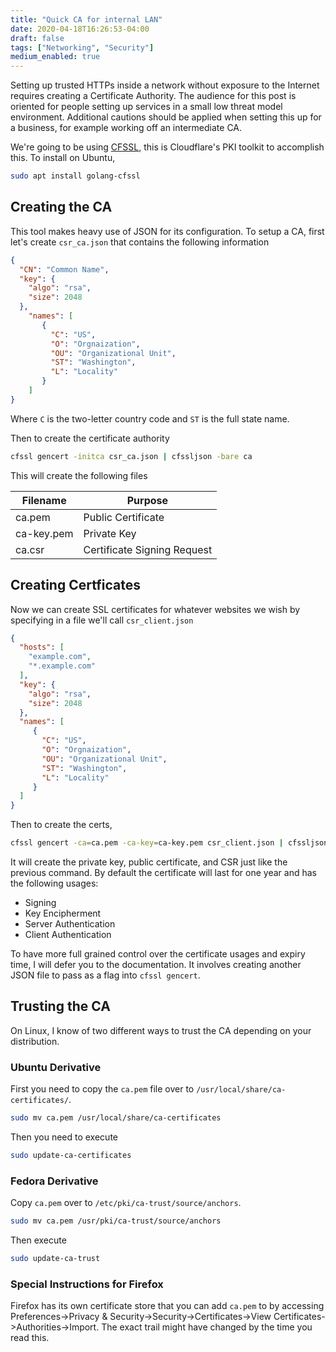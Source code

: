 ```yaml
---
title: "Quick CA for internal LAN"
date: 2020-04-18T16:26:53-04:00
draft: false
tags: ["Networking", "Security"]
medium_enabled: true
---
```


Setting up trusted HTTPs inside a network without exposure to the Internet requires creating a Certificate Authority. The audience for this post is oriented for people setting up services in a small low threat model environment. Additional cautions should be applied when setting this up for a business, for example working off an intermediate CA. 

We're going to be using [CFSSL](https://blog.cloudflare.com/introducing-cfssl/), this is Cloudflare's PKI toolkit to accomplish this. To install on Ubuntu,

```bash
sudo apt install golang-cfssl
```

## Creating the CA

This tool makes heavy use of JSON for its configuration. To setup a CA, first let's create `csr_ca.json` that contains the following information

```json
{
  "CN": "Common Name",
  "key": {
    "algo": "rsa",
    "size": 2048 
  },
    "names": [
       {
         "C": "US",
         "O": "Orgnaization",
         "OU": "Organizational Unit",
         "ST": "Washington",
         "L": "Locality"
       }
    ]
}
```

Where `C` is the two-letter country code and `ST` is the full state name.

Then to create the certificate authority

```bash
cfssl gencert -initca csr_ca.json | cfssljson -bare ca
```

This will create the following files

| Filename   | Purpose                     |
| ---------- | --------------------------- |
| ca.pem     | Public Certificate          |
| ca-key.pem | Private Key                 |
| ca.csr     | Certificate Signing Request |

## Creating Certficates

Now we can create SSL certificates for whatever websites we wish by specifying in a file we'll call `csr_client.json`

```json
{
  "hosts": [
    "example.com",
    "*.example.com"
  ],
  "key": {
    "algo": "rsa",
    "size": 2048
  },
  "names": [
     {
       "C": "US",
       "O": "Orgnaization",
       "OU": "Organizational Unit",
       "ST": "Washington",
       "L": "Locality"
     }
  ]
}
```

Then to create the certs,

```bash
cfssl gencert -ca=ca.pem -ca-key=ca-key.pem csr_client.json | cfssljson -bare cert
```

It will create the private key, public certificate, and CSR just like the previous command. By default the certificate will last for one year and has the following usages:

- Signing
- Key Encipherment
- Server Authentication
- Client Authentication

To have more full grained control over the certificate usages and expiry time, I will defer you to the documentation. It involves creating another JSON file to pass as a flag into `cfssl gencert`.

## Trusting the CA

On Linux, I know of two different ways to trust the CA depending on your distribution.

### Ubuntu Derivative

First you need to copy  the `ca.pem` file over to `/usr/local/share/ca-certificates/`.

```bash
sudo mv ca.pem /usr/local/share/ca-certificates
```

Then you need to execute

```bash
sudo update-ca-certificates
```

### Fedora Derivative

Copy `ca.pem` over to `/etc/pki/ca-trust/source/anchors`.

```bash
sudo mv ca.pem /usr/pki/ca-trust/source/anchors
```

Then execute

```bash
sudo update-ca-trust
```

### Special Instructions for Firefox

Firefox has its own certificate store that you can add `ca.pem` to by accessing Preferences->Privacy & Security->Security->Certificates->View Certificates->Authorities->Import. The exact trail might have changed by the time you read this.

